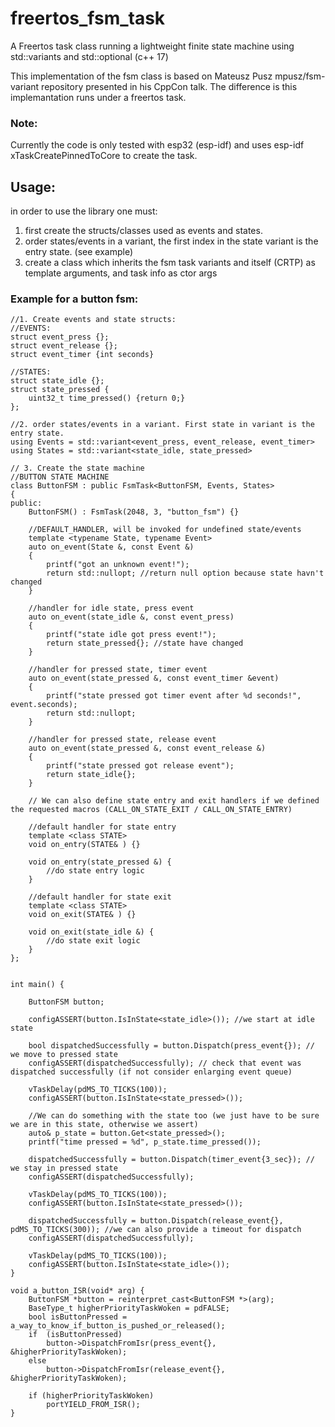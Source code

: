 # freertos_fsm_task
A Freertos task class running a lightweight finite state machine using std::variants and std::optional (c++ 17)

This implementation of the fsm class is based on Mateusz Pusz mpusz/fsm-variant repository presented in his CppCon talk.
The difference is this implemantation runs under a freertos task.

### Note:
Currently the code is only tested with esp32 (esp-idf) and uses esp-idf xTaskCreatePinnedToCore to create the task.

## Usage:
in order to use the library one must:
1. first create the structs/classes used as events and states.
2. order states/events in a variant, the first index in the state variant is the entry state. (see example)
3. create a class which inherits the fsm task variants and itself (CRTP) as template arguments, and task info as ctor args

###   Example for a button fsm:

    //1. Create events and state structs:
    //EVENTS:
    struct event_press {};
    struct event_release {};
    struct event_timer {int seconds}

    //STATES:
    struct state_idle {};
    struct state_pressed {
        uint32_t time_pressed() {return 0;}
    };

    //2. order states/events in a variant. First state in variant is the entry state.
    using Events = std::variant<event_press, event_release, event_timer>
    using States = std::variant<state_idle, state_pressed>

    // 3. Create the state machine
    //BUTTON STATE MACHINE
    class ButtonFSM : public FsmTask<ButtonFSM, Events, States>
    {
    public:
        ButtonFSM() : FsmTask(2048, 3, "button_fsm") {}

        //DEFAULT_HANDLER, will be invoked for undefined state/events
        template <typename State, typename Event>
        auto on_event(State &, const Event &)
        {
            printf("got an unknown event!");
            return std::nullopt; //return null option because state havn't changed
        }

        //handler for idle state, press event
        auto on_event(state_idle &, const event_press)
        {
            printf("state idle got press event!");
            return state_pressed{}; //state have changed
        }

        //handler for pressed state, timer event
        auto on_event(state_pressed &, const event_timer &event)
        {
            printf("state pressed got timer event after %d seconds!", event.seconds);
            return std::nullopt;
        }

        //handler for pressed state, release event
        auto on_event(state_pressed &, const event_release &)
        {
            printf("state pressed got release event");
            return state_idle{};
        }

        // We can also define state entry and exit handlers if we defined the requested macros (CALL_ON_STATE_EXIT / CALL_ON_STATE_ENTRY)

        //default handler for state entry
        template <class STATE>
        void on_entry(STATE& ) {}

        void on_entry(state_pressed &) {
            //do state entry logic
        }

        //default handler for state exit
        template <class STATE>
        void on_exit(STATE& ) {}

        void on_exit(state_idle &) {
            //do state exit logic
        }
    };


    int main() {

        ButtonFSM button;

        configASSERT(button.IsInState<state_idle>()); //we start at idle state

        bool dispatchedSuccessfully = button.Dispatch(press_event{}); // we move to pressed state
        configASSERT(dispatchedSuccessfully); // check that event was dispatched successfully (if not consider enlarging event queue)

        vTaskDelay(pdMS_TO_TICKS(100));
        configASSERT(button.IsInState<state_pressed>());

        //We can do something with the state too (we just have to be sure we are in this state, otherwise we assert)
        auto& p_state = button.Get<state_pressed>();
        printf("time pressed = %d", p_state.time_pressed());

        dispatchedSuccessfully = button.Dispatch(timer_event{3_sec}); // we stay in pressed state
        configASSERT(dispatchedSuccessfully);

        vTaskDelay(pdMS_TO_TICKS(100));
        configASSERT(button.IsInState<state_pressed>());

        dispatchedSuccessfully = button.Dispatch(release_event{}, pdMS_TO_TICKS(300)); //we can also provide a timeout for dispatch
        configASSERT(dispatchedSuccessfully);

        vTaskDelay(pdMS_TO_TICKS(100));
        configASSERT(button.IsInState<state_idle>());
    }

    void a_button_ISR(void* arg) {
        ButtonFSM *button = reinterpret_cast<ButtonFSM *>(arg);
        BaseType_t higherPriorityTaskWoken = pdFALSE;
        bool isButtonPressed = a_way_to_know_if_button_is_pushed_or_released();
        if  (isButtonPressed)
            button->DispatchFromIsr(press_event{}, &higherPriorityTaskWoken);
        else
            button->DispatchFromIsr(release_event{}, &higherPriorityTaskWoken);

        if (higherPriorityTaskWoken)
            portYIELD_FROM_ISR();
    }
